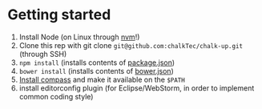 # Getting started

1. Install Node (on Linux through [nvm](https://github.com/creationix/nvm)!)
2. Clone this rep with git clone ```git@github.com:chalkTec/chalk-up.git``` (through SSH)
3. ```npm install``` (installs contents of [package.json](package.json))
4. ```bower install``` (installs contents of [bower.json](bower.json))
5. [Install compass](http://compass-style.org/install/) and make it available on the ```$PATH```
6. install editorconfig plugin (for Eclipse/WebStorm, in order to implement common coding style)
